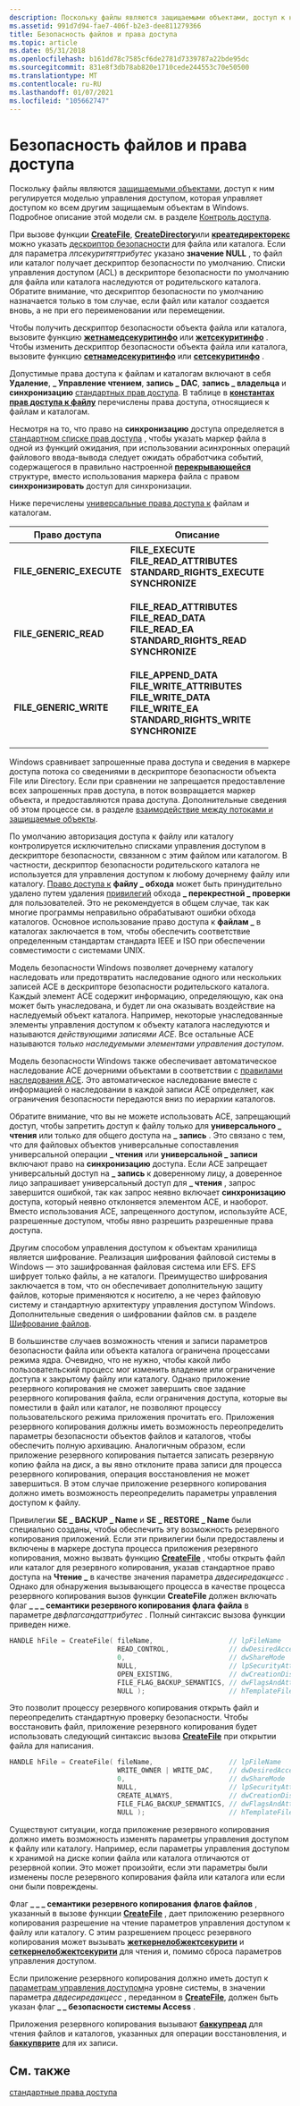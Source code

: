 ```yaml
---
description: Поскольку файлы являются защищаемыми объектами, доступ к ним регулируется моделью управления доступом, которая управляет доступом ко всем другим защищаемым объектам в Windows.
ms.assetid: 991d7d94-fae7-406f-b2e3-dee811279366
title: Безопасность файлов и права доступа
ms.topic: article
ms.date: 05/31/2018
ms.openlocfilehash: b161dd78c7585cf6de2781d7339787a22bde95dc
ms.sourcegitcommit: 831e8f3db78ab820e1710cede244553c70e50500
ms.translationtype: MT
ms.contentlocale: ru-RU
ms.lasthandoff: 01/07/2021
ms.locfileid: "105662747"
---
```

# <a name="file-security-and-access-rights"></a>Безопасность файлов и права доступа

Поскольку файлы являются [защищаемыми объектами](/windows/desktop/SecAuthZ/securable-objects), доступ к ним регулируется моделью управления доступом, которая управляет доступом ко всем другим защищаемым объектам в Windows. Подробное описание этой модели см. в разделе [Контроль доступа](/windows/desktop/SecAuthZ/access-control).

При вызове функции [**CreateFile**](/windows/desktop/api/FileAPI/nf-fileapi-createfilea), [**CreateDirectory**](/windows/desktop/api/FileAPI/nf-fileapi-createdirectorya)или [**креатедиректорекс**](/windows/desktop/api/WinBase/nf-winbase-createdirectoryexa) можно указать [дескриптор безопасности](/windows/desktop/api/winnt/ns-winnt-security_descriptor) для файла или каталога. Если для параметра *лпсекуритяттрибутес* указано **значение NULL** , то файл или каталог получает дескриптор безопасности по умолчанию. Списки управления доступом (ACL) в дескрипторе безопасности по умолчанию для файла или каталога наследуются от родительского каталога. Обратите внимание, что дескриптор безопасности по умолчанию назначается только в том случае, если файл или каталог создается вновь, а не при его переименовании или перемещении.

Чтобы получить дескриптор безопасности объекта файла или каталога, вызовите функцию [**жетнамедсекуритинфо**](/windows/desktop/api/aclapi/nf-aclapi-getnamedsecurityinfoa) или [**жетсекуритинфо**](/windows/desktop/api/aclapi/nf-aclapi-getsecurityinfo) . Чтобы изменить дескриптор безопасности объекта файла или каталога, вызовите функцию [**сетнамедсекуритинфо**](/windows/desktop/api/aclapi/nf-aclapi-setnamedsecurityinfoa) или [**сетсекуритинфо**](/windows/desktop/api/aclapi/nf-aclapi-setsecurityinfo) .

Допустимые права доступа к файлам и каталогам включают в себя **Удаление**, **\_ Управление чтением**, **запись \_ DAC**, **запись \_ владельца** и **синхронизацию** [стандартных прав доступа](/windows/desktop/SecAuthZ/standard-access-rights). В таблице в [**константах прав доступа к файлу**](file-access-rights-constants.md) перечислены права доступа, относящиеся к файлам и каталогам.

Несмотря на то, что право на **синхронизацию** доступа определяется в [стандартном списке прав доступа](/windows/desktop/SecAuthZ/standard-access-rights) , чтобы указать маркер файла в одной из функций ожидания, при использовании асинхронных операций файлового ввода-вывода следует ожидать обработчика событий, содержащегося в правильно настроенной [**перекрывающейся**](/windows/desktop/api/minwinbase/ns-minwinbase-overlapped) структуре, вместо использования маркера файла с правом **синхронизировать** доступ для синхронизации.

Ниже перечислены [универсальные права доступа к](/windows/desktop/SecAuthZ/generic-access-rights) файлам и каталогам.



<table>
<thead>
<tr class="header">
<th>Право доступа</th>
<th>Описание</th>
</tr>
</thead>
<tbody>
<tr class="odd">
<td><strong>FILE_GENERIC_EXECUTE</strong></td>
<td><dl> <strong>FILE_EXECUTE</strong><br />
<strong>FILE_READ_ATTRIBUTES</strong><br />
<strong>STANDARD_RIGHTS_EXECUTE</strong><br />
<strong>SYNCHRONIZE</strong><br />
</dl></td>
</tr>
<tr class="even">
<td><strong>FILE_GENERIC_READ</strong></td>
<td><dl> <strong>FILE_READ_ATTRIBUTES</strong><br />
<strong>FILE_READ_DATA</strong><br />
<strong>FILE_READ_EA</strong><br />
<strong>STANDARD_RIGHTS_READ</strong><br />
<strong>SYNCHRONIZE</strong><br />
</dl></td>
</tr>
<tr class="odd">
<td><strong>FILE_GENERIC_WRITE</strong></td>
<td><dl> <strong>FILE_APPEND_DATA</strong><br />
<strong>FILE_WRITE_ATTRIBUTES</strong><br />
<strong>FILE_WRITE_DATA</strong><br />
<strong>FILE_WRITE_EA</strong><br />
<strong>STANDARD_RIGHTS_WRITE</strong><br />
<strong>SYNCHRONIZE</strong><br />
</dl></td>
</tr>
</tbody>
</table>



 

Windows сравнивает запрошенные права доступа и сведения в маркере доступа потока со сведениями в дескрипторе безопасности объекта File или Directory. Если при сравнении не запрещается предоставление всех запрошенных прав доступа, в поток возвращается маркер объекта, и предоставляются права доступа. Дополнительные сведения об этом процессе см. в разделе [взаимодействие между потоками и защищаемые объекты](/windows/desktop/SecAuthZ/interaction-between-threads-and-securable-objects).

По умолчанию авторизация доступа к файлу или каталогу контролируется исключительно списками управления доступом в дескрипторе безопасности, связанном с этим файлом или каталогом. В частности, дескриптор безопасности родительского каталога не используется для управления доступом к любому дочернему файлу или каталогу. [Право доступа к](/windows/desktop/SecAuthZ/access-rights-and-access-masks) **файлу \_ обхода** может быть принудительно удалено путем удаления [привилегий](/windows/desktop/SecAuthZ/privileges) обхода **\_ перекрестной \_ проверки** для пользователей. Это не рекомендуется в общем случае, так как многие программы неправильно обрабатывают ошибки обхода каталогов. Основное использование право доступа к **файлам \_** в каталогах заключается в том, чтобы обеспечить соответствие определенным стандартам стандарта IEEE и ISO при обеспечении совместимости с системами UNIX.

Модель безопасности Windows позволяет дочернему каталогу наследовать или предотвратить наследование одного или нескольких записей ACE в дескрипторе безопасности родительского каталога. Каждый элемент ACE содержит информацию, определяющую, как она может быть унаследована, и будет ли она оказывать воздействие на наследуемый объект каталога. Например, некоторые унаследованные элементы управления доступом к объекту каталога наследуются и называются *действующими записями ACE*. Все остальные ACE называются *только наследуемыми элементами управления доступом*.

Модель безопасности Windows также обеспечивает автоматическое наследование ACE дочерними объектами в соответствии с [правилами наследования ACE](/windows/desktop/SecAuthZ/ace-inheritance-rules). Это автоматическое наследование вместе с информацией о наследовании в каждой записи ACE определяет, как ограничения безопасности передаются вниз по иерархии каталогов.

Обратите внимание, что вы не можете использовать ACE, запрещающий доступ, чтобы запретить доступ к файлу только для **универсального \_ чтения** или только для общего доступа на **\_ запись** . Это связано с тем, что для файловых объектов универсальные сопоставления универсальной операции **\_ чтения** или **универсальной \_ записи** включают право на **синхронизацию** доступа. Если ACE запрещает универсальный доступ на **\_ запись** к доверенному лицу, а доверенное лицо запрашивает универсальный доступ для **\_ чтения** , запрос завершится ошибкой, так как запрос неявно включает **синхронизацию** доступа, который неявно отклоняется элементом ACE, и наоборот. Вместо использования ACE, запрещенного доступом, используйте ACE, разрешенные доступом, чтобы явно разрешить разрешенные права доступа.

Другим способом управления доступом к объектам хранилища является шифрование. Реализация шифрования файловой системы в Windows — это зашифрованная файловая система или EFS. EFS шифрует только файлы, а не каталоги. Преимущество шифрования заключается в том, что он обеспечивает дополнительную защиту файлов, которые применяются к носителю, а не через файловую систему и стандартную архитектуру управления доступом Windows. Дополнительные сведения о шифровании файлов см. в разделе [Шифрование файлов](file-encryption.md).

В большинстве случаев возможность чтения и записи параметров безопасности файла или объекта каталога ограничена процессами режима ядра. Очевидно, что не нужно, чтобы какой либо пользовательский процесс мог изменить владение или ограничение доступа к закрытому файлу или каталогу. Однако приложение резервного копирования не сможет завершить свое задание резервного копирования файла, если ограничения доступа, которые вы поместили в файл или каталог, не позволяют процессу пользовательского режима приложения прочитать его. Приложения резервного копирования должны иметь возможность переопределить параметры безопасности объектов файлов и каталогов, чтобы обеспечить полную архивацию. Аналогичным образом, если приложение резервного копирования пытается записать резервную копию файла на диск, а вы явно отклоните права записи для процесса резервного копирования, операция восстановления не может завершиться. В этом случае приложение резервного копирования должно иметь возможность переопределить параметры управления доступом к файлу.

Привилегии **SE \_ BACKUP \_ Name** и **SE \_ RESTORE \_ Name** были специально созданы, чтобы обеспечить эту возможность резервного копирования приложений. Если эти привилегии были предоставлены и включены в маркере доступа процесса приложения резервного копирования, можно вызвать функцию [**CreateFile**](/windows/desktop/api/FileAPI/nf-fileapi-createfilea) , чтобы открыть файл или каталог для резервного копирования, указав стандартное право доступа на **Чтение \_** в качестве значения параметра *двдесиредакцесс* . Однако для обнаружения вызывающего процесса в качестве процесса резервного копирования вызов функции **CreateFile** должен включать флаг **\_ \_ \_ семантики резервного копирования флага файла** в параметре *двфлагсандаттрибутес* . Полный синтаксис вызова функции приведен ниже.


```C++
HANDLE hFile = CreateFile( fileName,                   // lpFileName
                           READ_CONTROL,               // dwDesiredAccess
                           0,                          // dwShareMode
                           NULL,                       // lpSecurityAttributes
                           OPEN_EXISTING,              // dwCreationDisposition
                           FILE_FLAG_BACKUP_SEMANTICS, // dwFlagsAndAttributes
                           NULL );                     // hTemplateFile
```



Это позволит процессу резервного копирования открыть файл и переопределить стандартную проверку безопасности. Чтобы восстановить файл, приложение резервного копирования будет использовать следующий синтаксис вызова [**CreateFile**](/windows/desktop/api/FileAPI/nf-fileapi-createfilea) при открытии файла для написания.


```C++
HANDLE hFile = CreateFile( fileName,                   // lpFileName
                           WRITE_OWNER | WRITE_DAC,    // dwDesiredAccess
                           0,                          // dwShareMode
                           NULL,                       // lpSecurityAttributes
                           CREATE_ALWAYS,              // dwCreationDisposition
                           FILE_FLAG_BACKUP_SEMANTICS, // dwFlagsAndAttributes
                           NULL );                     // hTemplateFile
```



Существуют ситуации, когда приложение резервного копирования должно иметь возможность изменять параметры управления доступом к файлу или каталогу. Например, если параметры управления доступом к хранимой на диске копии файла или каталога отличаются от резервной копии. Это может произойти, если эти параметры были изменены после резервного копирования файла или каталога или если они были повреждены.

Флаг **\_ \_ \_ семантики резервного копирования флагов файлов** , указанный в вызове функции [**CreateFile**](/windows/desktop/api/FileAPI/nf-fileapi-createfilea) , дает приложению резервного копирования разрешение на чтение параметров управления доступом к файлу или каталогу. С этим разрешением процесс резервного копирования может вызывать [**жеткернелобжектсекурити**](/windows/desktop/api/securitybaseapi/nf-securitybaseapi-getkernelobjectsecurity) и [**сеткернелобжектсекурити**](/windows/desktop/api/securitybaseapi/nf-securitybaseapi-setkernelobjectsecurity) для чтения и, помимо сброса параметров управления доступом.

Если приложение резервного копирования должно иметь доступ к [параметрам управления доступом](/windows/desktop/SecAuthZ/access-control-lists)на уровне системы, в значении параметра *двдесиредакцесс* , переданном в [**CreateFile**](/windows/desktop/api/FileAPI/nf-fileapi-createfilea), должен быть указан флаг **\_ \_ безопасности системы Access** .

Приложения резервного копирования вызывают [**баккупреад**](/windows/desktop/api/winbase/nf-winbase-backupread) для чтения файлов и каталогов, указанных для операции восстановления, и [**баккупврите**](/windows/desktop/api/winbase/nf-winbase-backupwrite) для их записи.

## <a name="related-topics"></a>См. также

<dl> <dt>

[стандартные права доступа](/windows/desktop/SecAuthZ/standard-access-rights)
</dt> </dl>

 

 
